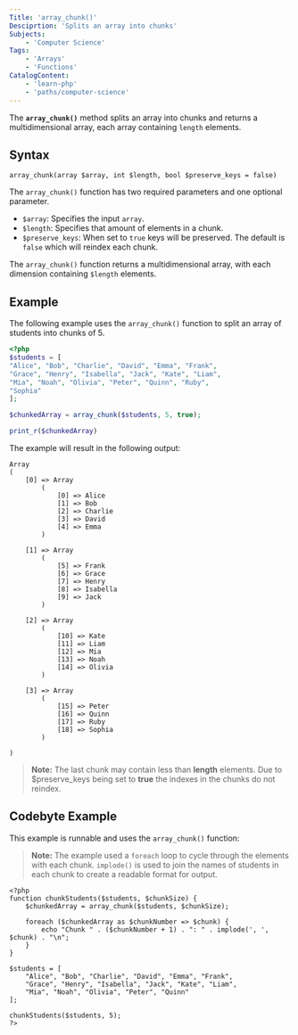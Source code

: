```yaml
---
Title: 'array_chunk()'
Desciprtion: 'Splits an array into chunks'
Subjects:
    - 'Computer Science'
Tags:
    - 'Arrays'
    - 'Functions'
CatalogContent:
    - 'learn-php'
    - 'paths/computer-science'
---
```


The **`array_chunk()`** method splits an array into chunks and returns a multidimensional array, each array containing `length` elements.

## Syntax

```pseudo
array_chunk(array $array, int $length, bool $preserve_keys = false)
```

The `array_chunk()` function has two required parameters and one optional parameter.

- `$array`: Specifies the input `array`.
- `$length`: Specifies that amount of elements in a chunk.
- `$preserve_keys`: When set to `true` keys will be preserved. The default is `false` which will reindex each chunk.

The `array_chunk()` function returns a multidimensional array, with each dimension containing `$length` elements.

## Example

The following example uses the `array_chunk()` function to split an array of students into chunks of 5.

```php
<?php
$students = [
"Alice", "Bob", "Charlie", "David", "Emma", "Frank",
"Grace", "Henry", "Isabella", "Jack", "Kate", "Liam",
"Mia", "Noah", "Olivia", "Peter", "Quinn", "Ruby",
"Sophia"
];

$chunkedArray = array_chunk($students, 5, true);

print_r($chunkedArray)
```

The example will result in the following output:

```shell
Array
(
    [0] => Array
        (
            [0] => Alice
            [1] => Bob
            [2] => Charlie
            [3] => David
            [4] => Emma
        )

    [1] => Array
        (
            [5] => Frank
            [6] => Grace
            [7] => Henry
            [8] => Isabella
            [9] => Jack
        )

    [2] => Array
        (
            [10] => Kate
            [11] => Liam
            [12] => Mia
            [13] => Noah
            [14] => Olivia
        )

    [3] => Array
        (
            [15] => Peter
            [16] => Quinn
            [17] => Ruby
            [18] => Sophia
        )

)
```

> **Note:** The last chunk may contain less than **length** elements. Due to $preserve_keys being set to **true** the indexes in the chunks do not reindex.

## Codebyte Example

This example is runnable and uses the `array_chunk()` function:

> **Note:** The example used a `foreach` loop to cycle through the elements with each chunk. `implode()` is used to join the names of students in each chunk to create a readable format for output.

```codebyte/php
<?php
function chunkStudents($students, $chunkSize) {
    $chunkedArray = array_chunk($students, $chunkSize);
    
    foreach ($chunkedArray as $chunkNumber => $chunk) {
        echo "Chunk " . ($chunkNumber + 1) . ": " . implode(', ', $chunk) . "\n";
    }
}

$students = [
    "Alice", "Bob", "Charlie", "David", "Emma", "Frank",
    "Grace", "Henry", "Isabella", "Jack", "Kate", "Liam",
    "Mia", "Noah", "Olivia", "Peter", "Quinn"
];

chunkStudents($students, 5);
?>
```




    
